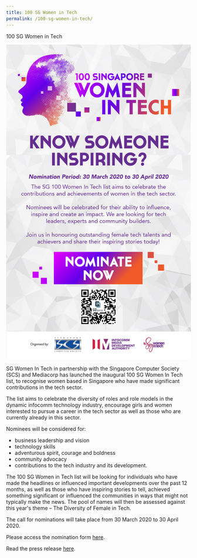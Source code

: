 ```yaml
---
title: 100 SG Women in Tech
permalink: /100-sg-women-in-tech/
---
```

100 SG Women in Tech

<p><img src="/images/Edm-A.jpg"/></p>

SG Women In Tech in partnership with the Singapore Computer Society (SCS) and Mediacorp has launched the inaugural 100 SG Women In Tech list, to recognise women based in Singapore who have made significant contributions in the tech sector.

The list aims to celebrate the diversity of roles and role models in the dynamic infocomm technology industry, encourage girls and women interested to pursue a career in the tech sector as well as those who are currently already in this sector.

Nominees will be considered for:
<ul>
  <li>business leadership and vision</li>
  <li>technology skills</li>
  <li>adventurous spirit, courage and boldness</li>
  <li>community advocacy</li>
  <li>contributions to the tech industry and its development.</li>
</ul>

The 100 SG Women in Tech list will be looking for individuals who have made the headlines or influenced important developments over the past 12 months, as well as those who have inspiring stories to tell, achieved something significant or influenced the communities in ways that might not typically make the news. The pool of names will then be assessed against this year's theme – The Diversity of Female in Tech.

The call for nominations will take place from 30 March 2020 to 30 April 2020.

Please access the nomination form [here](https://form.gov.sg/#!/5e58e10ef64a6600116a4205).

Read the press release [here](https://www.imda.gov.sg/news-and-events/Media-Room/Media-Releases/2020/SG-Women-in-Tech-Rallies-Community-And-Industry).
